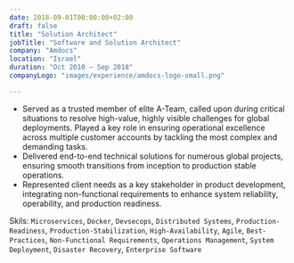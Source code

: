 ```yaml
---
date: 2018-09-01T00:00:00+02:00
draft: false
title: "Solution Architect"
jobTitle: "Software and Solution Architect"
company: "Amdocs"
location: "Israel"
duration: "Oct 2010 – Sep 2018"
companyLogo: "images/experience/amdocs-logo-small.png"

---
```


- Served as a trusted member of elite A-Team, called upon during critical situations to resolve high-value, highly visible challenges for global deployments. Played a key role in ensuring operational excellence across multiple customer accounts by tackling the most complex and demanding tasks.
- Delivered end-to-end technical solutions for numerous global projects, ensuring smooth transitions from inception to production stable operations.
- Represented client needs as a key stakeholder in product development, integrating non-functional requirements to enhance system reliability, operability, and production readiness.

Skils: `Microservices`, `Docker`, `Devsecops`, `Distributed Systems`, `Production-Readiness`, `Production-Stabilization`,  `High-Availability`, `Agile`, `Best-Practices`, `Non-Functional Requirements`,  `Operations Management`, `System Deployment`, `Disaster Recovery`, `Enterprise Software` 
